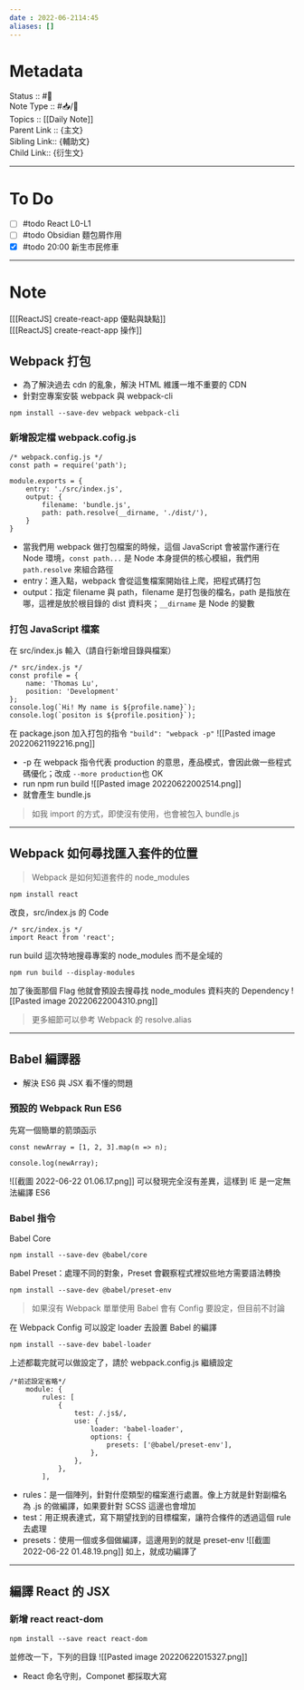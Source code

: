 ```yaml
---
date : 2022-06-2114:45
aliases: []
---
```

# Metadata
Status :: #🌱<br>
Note Type :: #📥/📓<br>
Topics :: [[Daily Note]]<br>
Parent Link :: {主文}<br>
Sibling Link:: {輔助文}<br>
Child Link:: {衍生文}<br>

---
# To Do
- [ ] #todo React L0-L1
- [ ] #todo Obsidian 麵包屑作用
- [x] #todo 20:00 新生市民修車

---

# Note
[[[ReactJS] create-react-app 優點與缺點]]  <br>
[[[ReactJS] create-react-app 操作]]<br>
## Webpack 打包
- 為了解決過去 cdn 的亂象，解決 HTML 維護一堆不重要的 CDN
- 針對空專案安裝 webpack 與 webpack-cli
```shell=
npm install --save-dev webpack webpack-cli
```
### 新增設定檔 webpack.cofig.js
```javascript=
/* webpack.config.js */
const path = require('path');

module.exports = {
    entry: './src/index.js',
    output: {
        filename: 'bundle.js',
        path: path.resolve(__dirname, './dist/'),
    }
}
```
- 當我們用 webpack 做打包檔案的時候，這個 JavaScript 會被當作運行在 Node 環境，`const path...` 是 Node 本身提供的核心模組，我們用 `path.resolve` 來組合路徑
- entry：進入點，webpack 會從這隻檔案開始往上爬，把程式碼打包
- output：指定 filename 與 path，filename 是打包後的檔名，path 是指放在哪，這裡是放於根目錄的 dist 資料夾；`__dirname` 是 Node 的變數
### 打包 JavaScript 檔案
在 src/index.js 輸入（請自行新增目錄與檔案）
```javascript=
/* src/index.js */
const profile = {
    name: 'Thomas Lu',
    position: 'Development'
};
console.log(`Hi! My name is ${profile.name}`);
console.log(`positon is ${profile.position}`);

```
在 package.json 加入打包的指令 `"build": "webpack -p"`
![[Pasted image 20220621192216.png]]
- -p 在 webpack 指令代表 production 的意思，產品模式，會因此做一些程式碼優化；改成 `--more production`也 OK
- run npm run build
![[Pasted image 20220622002514.png]]
- 就會產生 bundle.js
 > 如我 import 的方式，即使沒有使用，也會被包入 bundle.js 
---
## Webpack 如何尋找匯入套件的位置
> Webpack 是如何知道套件的 node_modules
```shell=
npm install react
```
改良，src/index.js 的 Code
```javascript=
/* src/index.js */
import React from 'react';
```
run build 這次特地搜尋專案的 node_modules 而不是全域的
```shell=
npm run build --display-modules
```
加了後面那個 Flag 他就會預設去搜尋找 node_modules 資料夾的 Dependency 
![[Pasted image 20220622004310.png]]
> 更多細節可以參考 Webpack 的 resolve.alias
---
## Babel 編譯器
- 解決 ES6 與 JSX 看不懂的問題
### 預設的 Webpack Run ES6
先寫一個簡單的箭頭函示
```javascript=
const newArray = [1, 2, 3].map(n => n);

console.log(newArray);
```
![[截圖 2022-06-22 01.06.17.png]]
可以發現完全沒有差異，這樣到 IE 是一定無法編譯 ES6 
### Babel 指令
Babel Core
```shell=
npm install --save-dev @babel/core
```
Babel Preset：處理不同的對象，Preset 會觀察程式裡奴些地方需要語法轉換
```shell=
npm install --save-dev @babel/preset-env
```
> 如果沒有 Webpack 單單使用 Babel 會有 Config 要設定，但目前不討論

在 Webpack Config 可以設定 loader 去設置 Babel 的編譯
```shell=
npm install --save-dev babel-loader
```
上述都載完就可以做設定了，請於 webpack.config.js 繼續設定
```javascript=
/*前述設定省略*/
    module: {
        rules: [
            {
                test: /.js$/,
                use: {
                    loader: 'babel-loader',
                    options: {
                        presets: ['@babel/preset-env'],
                    },
                },
            },
        ],
```
- rules：是一個陣列，針對什麼類型的檔案進行處置。像上方就是針對副檔名為 .js 的做編譯，如果要針對 SCSS 這邊也會增加
- test：用正規表達式，寫下期望找到的目標檔案，讓符合條件的透過這個 rule 去處理
- presets：使用一個或多個做編譯，這邊用到的就是 preset-env
![[截圖 2022-06-22 01.48.19.png]]
如上，就成功編譯了
---
## 編譯 React 的 JSX
### 新增 react react-dom
```shell=
npm install --save react react-dom
```
並修改一下，下列的目錄
![[Pasted image 20220622015327.png]]
* React 命名守則，Componet 都採取大寫
